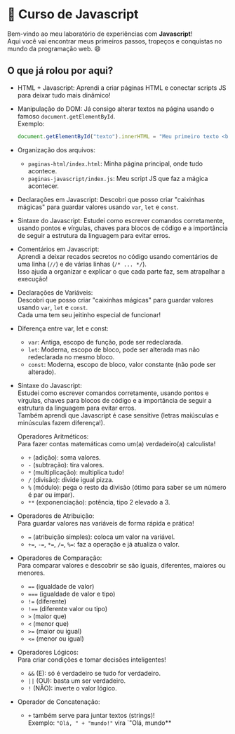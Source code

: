 # 🚀 Curso de Javascript

Bem-vindo ao meu laboratório de experiências com **Javascript**!  
Aqui você vai encontrar meus primeiros passos, tropeços e conquistas no mundo da programação web. 😄

## O que já rolou por aqui?

- HTML + Javascript: Aprendi a criar páginas HTML e conectar scripts JS para deixar tudo mais dinâmico!
- Manipulação do DOM: Já consigo alterar textos na página usando o famoso `document.getElementById`.  
  Exemplo:  
  ```js
  document.getElementById("texto").innerHTML = "Meu primeiro texto <b>Javascript</b>!";
  ```
- Organização dos arquivos:  
  - `paginas-html/index.html`: Minha página principal, onde tudo acontece.
  - `paginas-javascript/index.js`: Meu script JS que faz a mágica acontecer.
- Declarações em Javascript: Descobri que posso criar "caixinhas mágicas" para guardar valores usando `var`, `let` e `const`.  
- Sintaxe do Javascript: Estudei como escrever comandos corretamente, usando pontos e vírgulas, chaves para blocos de código e a importância de seguir a estrutura da linguagem para evitar erros.

- Comentários em Javascript:  
  Aprendi a deixar recados secretos no código usando comentários de uma linha (`//`) e de várias linhas (`/* ... */`).  
  Isso ajuda a organizar e explicar o que cada parte faz, sem atrapalhar a execução!

- Declarações de Variáveis:  
  Descobri que posso criar "caixinhas mágicas" para guardar valores usando `var`, `let` e `const`.  
  Cada uma tem seu jeitinho especial de funcionar!

- Diferença entre var, let e const:  
  - `var`: Antiga, escopo de função, pode ser redeclarada.
  - `let`: Moderna, escopo de bloco, pode ser alterada mas não redeclarada no mesmo bloco.
  - `const`: Moderna, escopo de bloco, valor constante (não pode ser alterado).

- Sintaxe do Javascript:  
  Estudei como escrever comandos corretamente, usando pontos e vírgulas, chaves para blocos de código e a importância de seguir a estrutura da linguagem para evitar erros.  
  Também aprendi que Javascript é case sensitive (letras maiúsculas e minúsculas fazem diferença!).

  Operadores Aritméticos:  
  Para fazer contas matemáticas como um(a) verdadeiro(a) calculista!
  - `+` (adição): soma valores.  
  - `-` (subtração): tira valores.  
  - `*` (multiplicação): multiplica tudo!  
  - `/` (divisão): divide igual pizza.  
  - `%` (módulo): pega o resto da divisão (ótimo para saber se um número é par ou ímpar).  
  - `**` (exponenciação): potência, tipo 2 elevado a 3.

- Operadores de Atribuição:  
  Para guardar valores nas variáveis de forma rápida e prática!
  - `=` (atribuição simples): coloca um valor na variável.
  - `+=`, `-=`, `*=`, `/=`, `%=`: faz a operação e já atualiza o valor.

- Operadores de Comparação:  
  Para comparar valores e descobrir se são iguais, diferentes, maiores ou menores.
  - `==` (igualdade de valor)
  - `===` (igualdade de valor e tipo)
   - `!=` (diferente)
  - `!==` (diferente valor ou tipo)
  - `>` (maior que)
  - `<` (menor que)
  - `>=` (maior ou igual)
  - `<=` (menor ou igual)

- Operadores Lógicos:  
  Para criar condições e tomar decisões inteligentes!
  - `&&` (E): só é verdadeiro se tudo for verdadeiro.
  - `||` (OU): basta um ser verdadeiro.
  - `!` (NÃO): inverte o valor lógico.

- Operador de Concatenação:  
  - `+` também serve para juntar textos (strings)!  
    Exemplo: `"Olá, " + "mundo!"` vira `"Olá, mundo**